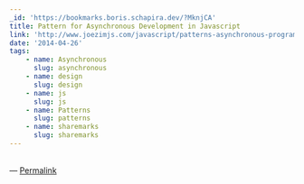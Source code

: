 ```yaml
---
_id: 'https://bookmarks.boris.schapira.dev/?MknjCA'
title: Pattern for Asynchronous Development in Javascript
link: 'http://www.joezimjs.com/javascript/patterns-asynchronous-programming-promises/'
date: '2014-04-26'
tags:
    - name: Asynchronous
      slug: asynchronous
    - name: design
      slug: design
    - name: js
      slug: js
    - name: Patterns
      slug: patterns
    - name: sharemarks
      slug: sharemarks
---
```


<br>&#8212;
<a href="https://bookmarks.boris.schapira.dev/?MknjCA" title="Permalink">Permalink</a>
